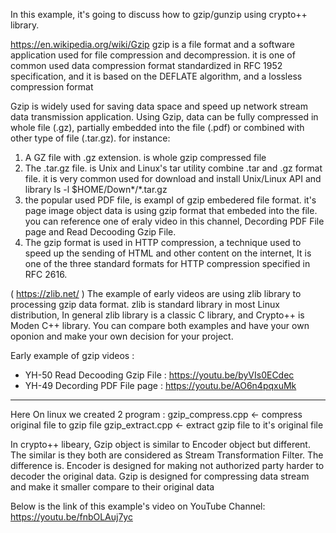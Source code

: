 In this example, it's going to discuss how to gzip/gunzip using crypto++ library. 

https://en.wikipedia.org/wiki/Gzip
gzip is a file format and a software application used for file compression and decompression. 
it is one of common used data compression format standardized in RFC 1952 specification, and 
it is based on the DEFLATE algorithm, and a lossless compression format

Gzip is widely used for saving data space and speed up network stream data transmission application.
Using Gzip, data can be fully compressed in whole file (.gz), partially embedded into the file (.pdf)
 or combined with other type of file (.tar.gz).
for instance:
1) A GZ file with .gz extension. is whole gzip compressed file 
2) The .tar.gz file. is Unix and Linux's tar utility combine .tar and .gz format file.
   it is very common used for download and install Unix/Linux API and library
   ls -l $HOME/Down*/*.tar.gz
3) the popular used PDF file, is exampl of gzip embedered file format.
   it's page image object data is using gzip format that embeded into the file. 
   you can reference one of eraly video in this channel, Decording PDF File page and Read Decooding Gzip File.
4) The gzip format is used in HTTP compression, a technique used to speed up the sending of HTML and other 
   content on the internet, It is one of the three standard formats for HTTP compression specified in RFC 2616. 

( https://zlib.net/ )
The example of early videos are using zlib library to processing gzip data format. 
zlib is standard library in most Linux distribution, In general zlib library is a classic C library, and
Crypto++ is Moden C++ library. You can compare both examples and have your own oponion and make your 
own decision for your project.

Early example of gzip videos : 
* YH-50 Read Decooding Gzip File : https://youtu.be/byVIs0ECdec
* YH-49 Decording PDF File page : https://youtu.be/AO6n4pqxuMk

************************
Here On linux we created 2 program :
gzip_compress.cpp <- compress original file to gzip file
gzip_extract.cpp  <- extract gzip file to it's original file

In crypto++ libeary, Gzip object is similar to Encoder object but different.
The similar is they both are considered as Stream Transformation Filter. 
The difference is. 
    Encoder is designed for making not authorized party harder to decoder the original data.
    Gzip is designed for compressing data stream and make it smaller compare to their original data

Below is the link of this example's video on YouTube Channel:
https://youtu.be/fnbOLAuj7yc

